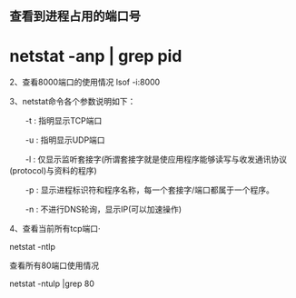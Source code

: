 ##  查看到进程占用的端口号
#  	netstat -anp | grep pid
	
	
2、查看8000端口的使用情况
lsof -i:8000

3、netstat命令各个参数说明如下：

　　-t : 指明显示TCP端口

　　-u : 指明显示UDP端口

　　-l : 仅显示监听套接字(所谓套接字就是使应用程序能够读写与收发通讯协议(protocol)与资料的程序)

　　-p : 显示进程标识符和程序名称，每一个套接字/端口都属于一个程序。

　　-n : 不进行DNS轮询，显示IP(可以加速操作)

4、查看当前所有tcp端口·

netstat -ntlp  

查看所有80端口使用情况

netstat -ntulp |grep 80  